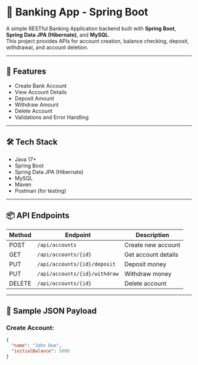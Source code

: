 
# 🏦 Banking App - Spring Boot

A simple RESTful Banking Application backend built with **Spring Boot**, **Spring Data JPA (Hibernate)**, and **MySQL**.  
This project provides APIs for account creation, balance checking, deposit, withdrawal, and account deletion.

---

## 🚀 Features

- Create Bank Account
- View Account Details
- Deposit Amount
- Withdraw Amount
- Delete Account
- Validations and Error Handling

---

## 🛠 Tech Stack

- Java 17+
- Spring Boot
- Spring Data JPA (Hibernate)
- MySQL
- Maven
- Postman (for testing)

---

## 📦 API Endpoints

| Method | Endpoint              | Description              |
|--------|-----------------------|--------------------------|
| POST   | `/api/accounts`       | Create new account       |
| GET    | `/api/accounts/{id}`  | Get account details      |
| PUT    | `/api/accounts/{id}/deposit` | Deposit money         |
| PUT    | `/api/accounts/{id}/withdraw`| Withdraw money       |
| DELETE | `/api/accounts/{id}`  | Delete account           |

---

## 🧪 Sample JSON Payload

### Create Account:
```json
{
  "name": "John Doe",
  "initialBalance": 5000
}
